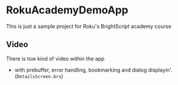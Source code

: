 # RokuAcademyDemoApp

This is just a sample project for Roku's BrightScript academy course

## Video

There is tow kind of video within the app
- with prebuffer, error handling, bookmarking and dialog displayin'. (`DetailsScreen.brs`)
